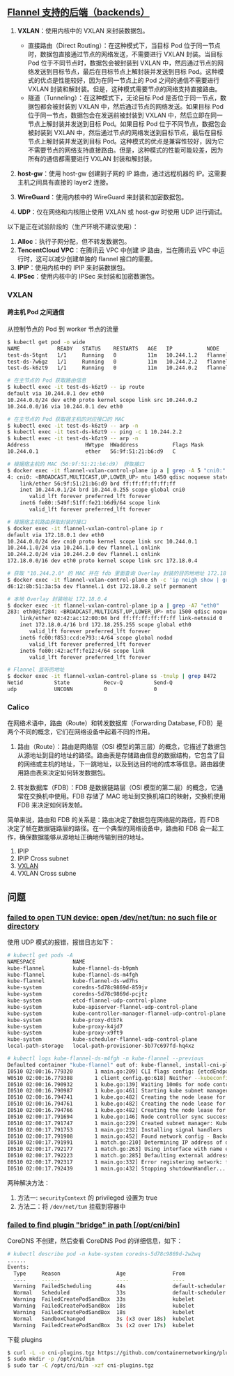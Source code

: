 ## [Flannel 支持的后端（backends）](https://github.com/flannel-io/flannel/blob/master/Documentation/backends.md)

1. **VXLAN**：使用内核中的 VXLAN 来封装数据包。

   - 直接路由（Direct Routing）：在这种模式下，当目标 Pod 位于同一节点时，数据包直接通过节点的网络发送，不需要进行 VXLAN 封装。当目标 Pod 位于不同节点时，数据包会被封装到 VXLAN 中，然后通过节点的网络发送到目标节点，最后在目标节点上解封装并发送到目标 Pod。这种模式的优点是性能较好，因为在同一节点上的 Pod 之间的通信不需要进行 VXLAN 封装和解封装。但是，这种模式需要节点的网络支持直接路由。
   - 隧道（Tunneling）：在这种模式下，无论目标 Pod 是否位于同一节点，数据包都会被封装到 VXLAN 中，然后通过节点的网络发送。如果目标 Pod 位于同一节点，数据包会在发送前被封装到 VXLAN 中，然后立即在同一节点上解封装并发送到目标 Pod。如果目标 Pod 位于不同节点，数据包会被封装到 VXLAN 中，然后通过节点的网络发送到目标节点，最后在目标节点上解封装并发送到目标 Pod。这种模式的优点是兼容性较好，因为它不需要节点的网络支持直接路由。但是，这种模式的性能可能较差，因为所有的通信都需要进行 VXLAN 封装和解封装。

2. **host-gw**：使用 host-gw 创建到子网的 IP 路由，通过远程机器的 IP。这需要主机之间具有直接的 layer2 连接。
3. **WireGuard**：使用内核中的 WireGuard 来封装和加密数据包。
4. **UDP**：仅在网络和内核阻止使用 VXLAN 或 host-gw 时使用 UDP 进行调试。

以下是正在试验阶段的（生产环境不建议使用）：

1. **Alloc**：执行子网分配，但不转发数据包。
2. **TencentCloud VPC**：在腾讯云 VPC 中创建 IP 路由，当在腾讯云 VPC 中运行时，这可以减少创建单独的 flannel 接口的需要。
3. **IPIP**：使用内核中的 IPIP 来封装数据包。
4. **IPSec**：使用内核中的 IPSec 来封装和加密数据包。

### VXLAN

#### 跨主机 Pod 之间通信

从控制节点的 Pod 到 worker 节点的流量

```bash
$ kubectl get pod -o wide
NAME            READY   STATUS    RESTARTS   AGE   IP           NODE                          NOMINATED NODE   READINESS GATES
test-ds-5tgnt   1/1     Running   0          11m   10.244.1.2   flannel-vxlan-worker2         <none>           <none>
test-ds-7w6gz   1/1     Running   0          11m   10.244.2.2   flannel-vxlan-worker          <none>           <none>
test-ds-k6zt9   1/1     Running   0          11m   10.244.0.2   flannel-vxlan-control-plane   <none>           <none>

# 在主节点的 Pod 获取路由信息
$ kubectl exec -it test-ds-k6zt9 -- ip route
default via 10.244.0.1 dev eth0
10.244.0.0/24 dev eth0 proto kernel scope link src 10.244.0.2
10.244.0.0/16 via 10.244.0.1 dev eth0

# 在主节点的 Pod 获取宿主机的对应接口的 MAC
$ kubectl exec -it test-ds-k6zt9 -- arp -n
$ kubectl exec -it test-ds-k6zt9 -- ping -c 1 10.244.2.2
$ kubectl exec -it test-ds-k6zt9 -- arp -n
Address                  HWtype  HWaddress           Flags Mask            Iface
10.244.0.1               ether   56:9f:51:21:b6:d9   C                     eth0

# 根据宿主机的 MAC（56:9f:51:21:b6:d9） 获取接口
$ docker exec -it flannel-vxlan-control-plane ip a | grep -A 5 "cni0:"
4: cni0: <BROADCAST,MULTICAST,UP,LOWER_UP> mtu 1450 qdisc noqueue state UP group default qlen 1000
    link/ether 56:9f:51:21:b6:d9 brd ff:ff:ff:ff:ff:ff
    inet 10.244.0.1/24 brd 10.244.0.255 scope global cni0
       valid_lft forever preferred_lft forever
    inet6 fe80::549f:51ff:fe21:b6d9/64 scope link
       valid_lft forever preferred_lft forever

# 根据宿主机路由获取封装的接口
$ docker exec -it flannel-vxlan-control-plane ip r
default via 172.18.0.1 dev eth0
10.244.0.0/24 dev cni0 proto kernel scope link src 10.244.0.1
10.244.1.0/24 via 10.244.1.0 dev flannel.1 onlink
10.244.2.0/24 via 10.244.2.0 dev flannel.1 onlink
172.18.0.0/16 dev eth0 proto kernel scope link src 172.18.0.4

# 获取 "10.244.2.0" 的 MAC 并在 fdb 里面查询 Overlay 封装的目的地地址 172.18.0.2
$ docker exec -it flannel-vxlan-control-plane sh -c 'ip neigh show | grep "10.244.2.0" | awk "{print \$5}" | xargs -I {} sh -c "bridge fdb show | grep {}"'
d6:12:8b:51:3a:5a dev flannel.1 dst 172.18.0.2 self permanent

# 本地 Overlay 封装地址 172.18.0.4
$ docker exec -it flannel-vxlan-control-plane ip a | grep -A7 "eth0"
283: eth0@if284: <BROADCAST,MULTICAST,UP,LOWER_UP> mtu 1500 qdisc noqueue state UP group default
    link/ether 02:42:ac:12:00:04 brd ff:ff:ff:ff:ff:ff link-netnsid 0
    inet 172.18.0.4/16 brd 172.18.255.255 scope global eth0
       valid_lft forever preferred_lft forever
    inet6 fc00:f853:ccd:e793::4/64 scope global nodad
       valid_lft forever preferred_lft forever
    inet6 fe80::42:acff:fe12:4/64 scope link
       valid_lft forever preferred_lft forever

# Flannel 监听的地址
$ docker exec -it flannel-vxlan-control-plane ss -tnulp | grep 8472
Netid          State           Recv-Q          Send-Q                   Local Address:Port                      Peer Address:Port          Process
udp            UNCONN          0               0                              0.0.0.0:8472                           0.0.0.0:*
```

### Calico

在网络术语中，路由（Route）和转发数据库（Forwarding Database, FDB）是两个不同的概念，它们在网络设备中起着不同的作用。

1. 路由（Route）：路由是网络层（OSI 模型的第三层）的概念，它描述了数据包从源地址到目的地址的路径。路由表是存储路由信息的数据结构，它包含了目的网络或主机的地址，下一跳地址，以及到达目的地的成本等信息。路由器使用路由表来决定如何转发数据包。

2. 转发数据库（FDB）：FDB 是数据链路层（OSI 模型的第二层）的概念，它通常在交换机中使用。FDB 存储了 MAC 地址到交换机端口的映射，交换机使用 FDB 来决定如何转发帧。

简单来说，路由和 FDB 的关系是：路由决定了数据包在网络层的路径，而 FDB 决定了帧在数据链路层的路径。在一个典型的网络设备中，路由和 FDB 会一起工作，确保数据能够从源地址正确地传输到目的地址。

1. IPIP
2. IPIP Cross subnet
3. [VXLAN](https://docs.tigera.io/calico/latest/getting-started/kubernetes/self-managed-onprem/config-options#switching-from-ip-in-ip-to-vxlan)
4. VXLAN Cross subne

## 问题

### [failed to open TUN device: open /dev/net/tun: no such file or directory](https://github.com/flannel-io/flannel/issues/1267)

使用 UDP 模式的报错，报错日志如下：

```bash
# kubectl get pods -A
NAMESPACE            NAME                                                READY   STATUS              RESTARTS       AGE
kube-flannel         kube-flannel-ds-b9pmh                               0/1     CrashLoopBackOff    6 (111s ago)   8m8s
kube-flannel         kube-flannel-ds-m4fgh                               0/1     CrashLoopBackOff    6 (28s ago)    8m8s
kube-flannel         kube-flannel-ds-wd7hs                               0/1     CrashLoopBackOff    6 (56s ago)    8m8s
kube-system          coredns-5d78c9869d-859jv                            0/1     ContainerCreating   0              8m16s
kube-system          coredns-5d78c9869d-pcjtz                            0/1     ContainerCreating   0              8m16s
kube-system          etcd-flannel-udp-control-plane                      1/1     Running             0              8m32s
kube-system          kube-apiserver-flannel-udp-control-plane            1/1     Running             0              8m30s
kube-system          kube-controller-manager-flannel-udp-control-plane   1/1     Running             0              8m30s
kube-system          kube-proxy-dtb7k                                    1/1     Running             0              8m16s
kube-system          kube-proxy-k4jd7                                    1/1     Running             0              8m9s
kube-system          kube-proxy-x9ft9                                    1/1     Running             0              8m11s
kube-system          kube-scheduler-flannel-udp-control-plane            1/1     Running             0              8m30s
local-path-storage   local-path-provisioner-5b77c697fd-hq4xz             0/1     ContainerCreating   0              8m16s

# kubectl logs kube-flannel-ds-m4fgh -n kube-flannel --previous
Defaulted container "kube-flannel" out of: kube-flannel, install-cni-plugin (init), install-cni (init)
I0510 02:00:16.779320       1 main.go:209] CLI flags config: {etcdEndpoints:http://127.0.0.1:4001,http://127.0.0.1:2379 etcdPrefix:/coreos.com/network etcdKeyfile: etcdCertfile: etcdCAFile: etcdUsername: etcdPassword: version:false kubeSubnetMgr:true kubeApiUrl: kubeAnnotationPrefix:flannel.alpha.coreos.com kubeConfigFile: iface:[] ifaceRegex:[] ipMasq:true ifaceCanReach: subnetFile:/run/flannel/subnet.env publicIP: publicIPv6: subnetLeaseRenewMargin:60 healthzIP:0.0.0.0 healthzPort:0 iptablesResyncSeconds:5 iptablesForwardRules:true netConfPath:/etc/kube-flannel/net-conf.json setNodeNetworkUnavailable:true}
W0510 02:00:16.779388       1 client_config.go:618] Neither --kubeconfig nor --master was specified.  Using the inClusterConfig.  This might not work.
I0510 02:00:16.790932       1 kube.go:139] Waiting 10m0s for node controller to sync
I0510 02:00:16.790987       1 kube.go:461] Starting kube subnet manager
I0510 02:00:16.794741       1 kube.go:482] Creating the node lease for IPv4. This is the n.Spec.PodCIDRs: [10.244.0.0/24]
I0510 02:00:16.794761       1 kube.go:482] Creating the node lease for IPv4. This is the n.Spec.PodCIDRs: [10.244.1.0/24]
I0510 02:00:16.794766       1 kube.go:482] Creating the node lease for IPv4. This is the n.Spec.PodCIDRs: [10.244.2.0/24]
I0510 02:00:17.791694       1 kube.go:146] Node controller sync successful
I0510 02:00:17.791747       1 main.go:229] Created subnet manager: Kubernetes Subnet Manager - flannel-udp-worker
I0510 02:00:17.791753       1 main.go:232] Installing signal handlers
I0510 02:00:17.791908       1 main.go:452] Found network config - Backend type: udp
I0510 02:00:17.791991       1 match.go:210] Determining IP address of default interface
I0510 02:00:17.792177       1 match.go:263] Using interface with name eth0 and address 172.18.0.3
I0510 02:00:17.792223       1 match.go:285] Defaulting external address to interface address (172.18.0.3)
E0510 02:00:17.792317       1 main.go:332] Error registering network: failed to open TUN device: open /dev/net/tun: no such file or directory
I0510 02:00:17.792439       1 main.go:432] Stopping shutdownHandler...
```

两种解决方法：

1. 方法一: `securityContext` 的 privileged 设置为 true
2. 方法二：将 `/dev/net/tun` 挂载到容器中

### [failed to find plugin "bridge" in path [/opt/cni/bin]](https://routemyip.com/posts/k8s/setup/flannel/)

CoreDNS 不创建，然后查看 CoreDNS Pod 的详细信息，如下：

```bash
# kubectl describe pod -n kube-system coredns-5d78c9869d-2w2wq
......
Events:
  Type     Reason                  Age               From               Message
  ----     ------                  ----              ----               -------
  Warning  FailedScheduling        44s               default-scheduler  0/1 nodes are available: 1 node(s) had untolerated taint {node.kubernetes.io/not-ready: }. preemption: 0/1 nodes are available: 1 Preemption is not helpful for scheduling..
  Normal   Scheduled               33s               default-scheduler  Successfully assigned kube-system/coredns-5d78c9869d-2w2wq to flannel-udp-control-plane
  Warning  FailedCreatePodSandBox  33s               kubelet            Failed to create pod sandbox: rpc error: code = Unknown desc = failed to setup network for sandbox "6270f643b85a995593b8b15b6100e2b6319cbe2e24ae9cc462b6c8ed6bbca7ff": plugin type="flannel" failed (add): loadFlannelSubnetEnv failed: open /run/flannel/subnet.env: no such file or directory
  Warning  FailedCreatePodSandBox  18s               kubelet            Failed to create pod sandbox: rpc error: code = Unknown desc = failed to setup network for sandbox "a697284ce594b6a035f060d60a4dd3244ee92970bcc2de1df4e31eb86ae28125": plugin type="flannel" failed (add): failed to delegate add: failed to find plugin "bridge" in path [/opt/cni/bin]
  Warning  FailedCreatePodSandBox  18s               kubelet            Failed to create pod sandbox: rpc error: code = Unknown desc = failed to setup network for sandbox "1d479c6b8f6bfa353a6610ac1168366cc5c9d98d22517118b547c44cd4ad7418": plugin type="flannel" failed (add): failed to delegate add: failed to find plugin "bridge" in path [/opt/cni/bin]
  Normal   SandboxChanged          3s (x3 over 18s)  kubelet            Pod sandbox changed, it will be killed and re-created.
  Warning  FailedCreatePodSandBox  3s (x2 over 17s)  kubelet            Failed to create pod sandbox: rpc error: code = Unknown desc = failed to reserve sandbox name "coredns-5d78c9869d-2w2wq_kube-system_a873eb8c-e6b9-4409-8c4d-020ee6a924f3_1": name "coredns-5d78c9869d-2w2wq_kube-system_a873eb8c-e6b9-4409-8c4d-020ee6a924f3_1" is reserved for "1d479c6b8f6bfa353a6610ac1168366cc5c9d98d22517118b547c44cd4ad7418"
```

下载 plugins

```bash
$ curl -L -o cni-plugins.tgz https://github.com/containernetworking/plugins/releases/download/v1.4.1/cni-plugins-linux-amd64-v1.4.1.tgz
$ sudo mkdir -p /opt/cni/bin
$ sudo tar -C /opt/cni/bin -xzf cni-plugins.tgz
```
